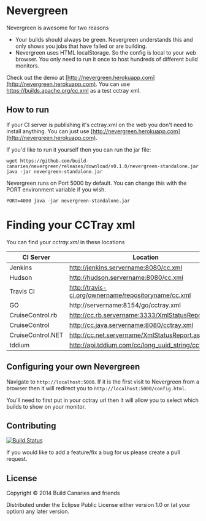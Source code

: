 # Nevergreen 

Nevergreen is awesome for two reasons

* Your builds should always be green. Nevergreen understands this and only shows you jobs that have failed or are building. 
* Nevergreen uses HTML localStorage. So the config is local to your web browser. You only need to run it once to host hundreds of different build monitors.

Check out the demo at [http://nevergreen.herokuapp.com](http://nevergreen.herokuapp.com). You can use https://builds.apache.org/cc.xml as a test cctray xml.

## How to run

If your CI server is publishing it's cctray.xml on the web you don't need to install anything. You can just use [http://nevergreen.herokuapp.com](http://nevergreen.herokuapp.com).

If you'd like to run it yourself then you can run the jar file:

```
wget https://github.com/build-canaries/nevergreen/releases/download/v0.1.0/nevergreen-standalone.jar
java -jar nevergreen-standalone.jar
```
Nevergreen runs on Port 5000 by default. You can change this with the PORT environment variable if you wish.

```
PORT=4000 java -jar nevergreen-standalone.jar
```

# Finding your CCTray xml

You can find your *cctray.xml* in these locations  

 CI Server           | Location 
 ------------------- | -----------------------------------------------------
 Jenkins             |  http://jenkins.servername:8080/cc.xml
 Hudson              |  http://hudson.servername:8080/cc.xml
 Travis CI           |  http://travis-ci.org/ownername/repositoryname/cc.xml
 GO                  |  http://servername:8154/go/cctray.xml
 CruiseControl.rb    |  http://cc.rb.servername:3333/XmlStatusReport.aspx
 CruiseControl       |  http://cc.java.servername:8080/cctray.xml
 CruiseControl.NET   |  http://cc.net.servername/XmlStatusReport.aspx
 tddium              |  http://api.tddium.com/cc/long_uuid_string/cctray.xml

## Configuring your own Nevergreen

Navigate to `http://localhost:5000`. If it is the first visit to Nevergreen from a browser then it will redirect you to `http://localhost:5000/config.html`.

You'll need to first put in your cctray url then it will allow you to select which builds to show on your monitor.

## Contributing

[![Build Status](https://snap-ci.com/build-canaries/nevergreen/branch/master/build_image)](https://snap-ci.com/build-canaries/nevergreen/branch/master)

If you would like to add a feature/fix a bug for us please create a pull request.

## License

Copyright © 2014 Build Canaries and friends

Distributed under the Eclipse Public License either version 1.0 or (at your option) any later version.
